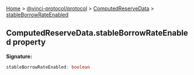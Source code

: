 [Home](./index.md) &gt; [@vinci-protocol/protocol](./protocol.md) &gt; [ComputedReserveData](./protocol.computedreservedata.md) &gt; [stableBorrowRateEnabled](./protocol.computedreservedata.stableborrowrateenabled.md)

## ComputedReserveData.stableBorrowRateEnabled property

<b>Signature:</b>

```typescript
stableBorrowRateEnabled: boolean
```

